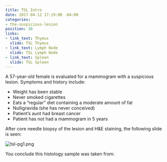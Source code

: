 ```yaml
---
title: TSL Intro
date: 2017-04-12 17:19:00 -04:00
categories:
- the-suspicious-lesion
position: 38
links:
- link_text: Thymus
  slide: TSL Thymus
- link_text: Lymph Node
  slide: TSL Lymph Node
- link_text: Spleen
  slide: TSL Spleen
---
```


A 57-year-old female is evaluated for a mammogram with a suspicious lesion. Symptoms and history include:

* Weight has been stable
* Never smoked cigarettes
* Eats a “regular” diet containing a moderate amount of fat
* Nulligravida (she has never conceived)
* Patient’s aunt had breast cancer
* Patient has not had a mammogram in 5 years

After core needle biopsy of the lesion and H&E staining, the following slide is seen:

![tsl-pg1.png](/uploads/tsl-pg1.png)

You conclude this histology sample was taken from: